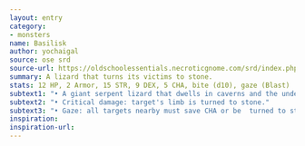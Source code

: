 ```yaml
---
layout: entry
category:
- monsters
name: Basilisk
author: yochaigal
source: ose srd
source-url: https://oldschoolessentials.necroticgnome.com/srd/index.php/Basilisk
summary: A lizard that turns its victims to stone.
stats: 12 HP, 2 Armor, 15 STR, 9 DEX, 5 CHA, bite (d10), gaze (Blast)
subtext1: "• A giant serpent lizard that dwells in caverns and the underbrush."
subtext2: "• Critical damage: target's limb is turned to stone."
subtext3: "• Gaze: all targets nearby must save CHA or be  turned to stone."
inspiration:
inspiration-url:
---
```

